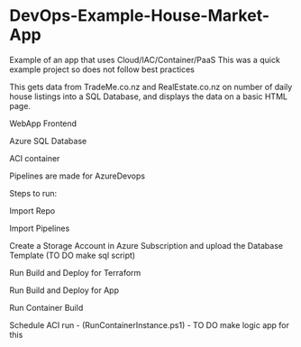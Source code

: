 # DevOps-Example-House-Market-App
Example of an app that uses Cloud/IAC/Container/PaaS
This was a quick example project so does not follow best practices 

This gets data from TradeMe.co.nz and RealEstate.co.nz on number of daily house listings into a SQL Database, and displays the data on a basic HTML page.

WebApp Frontend

Azure SQL Database

ACI container

Pipelines are made for AzureDevops

Steps to run:

Import Repo

Import Pipelines

Create a Storage Account in Azure Subscription and upload the Database Template (TO DO make sql script)

Run Build and Deploy for Terraform

Run Build and Deploy for App

Run Container Build

Schedule ACI run - (RunContainerInstance.ps1) - TO DO make logic app for this
